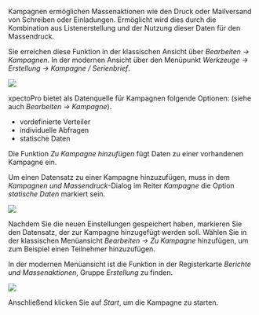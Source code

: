 Kampagnen ermöglichen Massenaktionen wie den Druck oder Mailversand von Schreiben oder Einladungen. Ermöglicht wird dies durch die Kombination aus Listenerstellung und der Nutzung dieser Daten für den Massendruck. 

Sie erreichen diese Funktion in der klassischen Ansicht über *Bearbeiten → Kampagnen*. 
In der modernen Ansicht über den Menüpunkt *Werkzeuge → Erstellung → Kampagne / Serienbrief*.

![](http://xpecto.github.io/docs/xpecto/Bearbeiten/Zu_Kampagne_hinzufuegen/Kampagne_Menueleiste.png)

xpectoPro bietet als Datenquelle für Kampagnen folgende Optionen: (siehe auch *Bearbeiten → Kampagne*).

 - vordefinierte Verteiler
 - individuelle Abfragen
 - statische Daten
 

Die Funktion *Zu Kampagne hinzufügen* fügt Daten zu einer vorhandenen Kampagne ein. 

Um einen Datensatz zu einer Kampagne hinzuzufügen, muss in dem *Kampagnen und Massendruck*-Dialog im Reiter *Kampagne* die Option *statische Daten* markiert sein.

![](http://xpecto.github.io/docs/xpecto/Bearbeiten/Zu_Kampagne_hinzufuegen/Datenquellen.png)

Nachdem Sie die neuen Einstellungen gespeichert haben, markieren Sie den Datensatz, der zur Kampagne hinzugefügt werden soll. Wählen Sie in der klassischen Menüansicht *Bearbeiten → Zu Kampagne* hinzufügen, um zum Beispiel einen Teilnehmer hinzuzufügen.

In der modernen Menüansicht ist die Funktion in der Registerkarte *Berichte und Massenaktionen*, Gruppe *Erstellung* zu finden.

![](http://xpecto.github.io/docs/img/img_1461669901566.png)

Anschließend klicken Sie auf *Start*, um die Kampagne zu starten.
